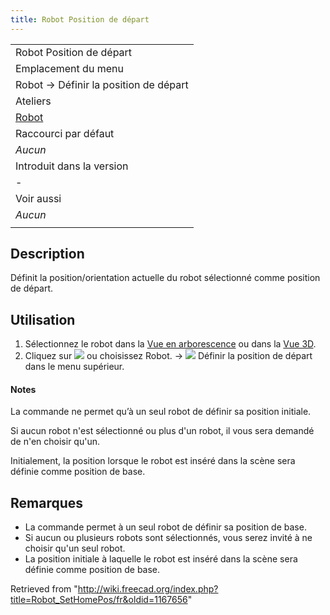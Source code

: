 ```yaml
---
title: Robot Position de départ
---
```

|  |
| --- |
| Robot Position de départ |
| Emplacement du menu |
| Robot → Définir la position de départ |
| Ateliers |
| [Robot](/Robot_Workbench/fr "Robot Workbench/fr") |
| Raccourci par défaut |
| *Aucun* |
| Introduit dans la version |
| - |
| Voir aussi |
| *Aucun* |
|  |

## Description

Définit la position/orientation actuelle du robot sélectionné comme position de départ.

## Utilisation

1. Sélectionnez le robot dans la [Vue en arborescence](/Tree_view/fr "Tree view/fr") ou dans la [Vue 3D](/3D_view/fr "3D view/fr").
2. Cliquez sur ![](/images/Robot_SetHomePos.svg) ou choisissez Robot. → ![](/images/Robot_SetHomePos.svg) Définir la position de départ dans le menu supérieur.

#### Notes

La commande ne permet qu’à un seul robot de définir sa position initiale.
  
Si aucun robot n'est sélectionné ou plus d'un robot, il vous sera demandé de n'en choisir qu'un.
  
Initialement, la position lorsque le robot est inséré dans la scène sera définie comme position de base.

## Remarques

* La commande permet à un seul robot de définir sa position de base.
* Si aucun ou plusieurs robots sont sélectionnés, vous serez invité à ne choisir qu'un seul robot.
* La position initiale à laquelle le robot est inséré dans la scène sera définie comme position de base.

Retrieved from "<http://wiki.freecad.org/index.php?title=Robot_SetHomePos/fr&oldid=1167656>"